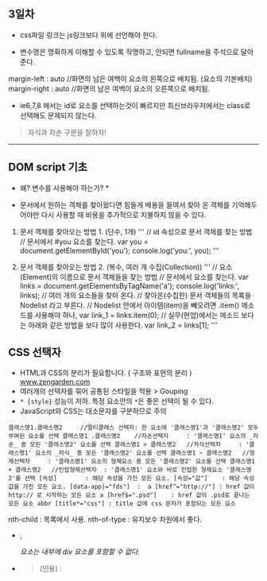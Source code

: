 ## 3일차

+ css파일 링크는 js링크보다 위에 선언해야 한다.

+ 변수명은 명확하게 이해할 수 있도록 작명하고, 안되면 fullname을 주석으로 달아준다.

margin-left : auto  //화면의 남은 여백이 요소의 왼쪽으로 배치됨. (요소의 기본배치)
margin-right : auto //화면의 남은 여백이 요소의 오른쪽으로 배치됨.

+ ie6,7,8 에서는 id로 요소를 선택하는것이 빠르지만 최신브라우저에서는 class로 선택해도 문제되지 않는다.
 
> 자식과 자손 구분을 잘하자!
--------------------------

## DOM script 기초 
* 왜? 변수를 사용해야 하는가? *
+ 문서에서 원하는 객체를 찾아왔다면 힘들게 베용을 들여서 찾아 온 객체를 기억해두어야만 다시 사용할 때 비용을 추가적으로 지불하지 않을 수 있다.

1. 문서 객체를 찾아오는 방법 1. (단수, 1개)
'''
// id 속성으로 문서 객체를 찾는 방법
// 문서에서 #you 요소를 찾는다.
var you = document.getElementById('you');
console.log('you:', you);
'''

2. 문서 객체를 찾아오는 방법 2. (복수, 여러 개 수집(Collection))
'''
// 요소(Element)의 이름으로 문서 객체들을 찾는 방법
// 문서에서 <a> 요소를 찾는다.
var links = document.getElementsByTagName('a');
console.log('links:', links); // 여러 개의 <a> 요소들을 찾아 온다.
// 찾아온(수집한) 문서 객체들의 목록을 Nodelist 라고 부른다.
// Nodelist 안에서 아이템(item)을 빼오려면 .item() 메소드를 사용해야 하나,
var link_1 = links.item(0);
// 실무(현업)에서는 메소드 보다는 아래와 같은 방법을 보다 많이 사용한다.
var link_2 = links[1];
'''

## CSS 선택자 
- HTML과 CSS의 분리가 필요합니다. ( 구조와 표현의 분리 ) www.zengarden.com
- 여러개의 선택자를 묶어 공통된 스타일을 적용 > Gouping
- `* {style}` 성능이 저하. 특정 요소안의 `*`은 좋은 선택이 될 수 있다.
- JavaScript와 CSS는 대소문자를 구분하므로 주의

`
클래스명1.클래스명2     //멀티클래스 선택자: 한 요소에 '클래스명1'과 '클래스명2' 모두 부여된 요소를 선택
클래스명1 .클래스명2    //자손선택자     : '클래스명1' 요소의 _자손_ 중 모든 '클래스명2' 요소를 선택
클래스명1 > 클래스명2   //자식선택자     : '클래스명1' 요소의 _자식_ 중 모든 '클래스명2' 요소를 선택
클래스명1 ~ 클래스명2   //형제선택자     : '클래스명1' 요소의 형제요소 중 모든 '클래스명2' 요소를 선택
클래스명1 + 클래스명2   //인접형제선택자  : '클래스명1' 요소와 바로 인접한 형제요소 '클래스명2'를 선택
[속성]        : 해당 속성을 가진 모든 요소.
[속성="값"]    : 해당 속성 값을 가진 모든 요소.
[data-app|="fds"]  : 
a [href^="http://"] : href 값이 http:// 로 시작하는 모든 요소
a [href$=".psd"]    : href 값이 .psd로 끝나는 모든 요소
abbr [title*="css"] : title 값에 css 문자가 포함되는 모든 요소
`

nth-child : 목록에서 사용.
nth-of-type : 유지보수 차원에서 좋다.


- <p>, <address> 요소는 내부에 div 요소를 포함할 수 없다.
- <blockquote>(인용) : 